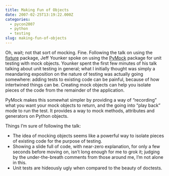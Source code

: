 ```yaml
---
title: Making Fun of Objects
date: 2007-02-25T13:19:22.000Z
categories:
  - pycon2007
  - python
  - testing
slug: making-fun-of-objects
---
```

Oh, wait; not that sort of mocking. Fine. Following the talk on using the [fixture][1]  package, Jeff Younker spoke on using the [PyMock][2]  package for unit testing with mock objects. Younker spent the first few minutes of his talk talking about unit testing in general; what I initially thought was simply a meandaring exposition on the nature of testing was actually going somewhere: adding tests to existing code can be painful, because of how intertwined things can be. Creating mock objects can help you isolate pieces of the code from the remainder of the application.

PyMock makes this somewhat simpler by providing a way of “recording” what you want your mock objects to return, and the going into “play back” mode to run the test. It provides a way to mock methods, attributes and generators on Python objects.

Things I’m sure of following the talk:

<ul class="simple">
  <li>
    The idea of mocking objects seems like a powerful way to isolate pieces of existing code for the purpose of testing.
  </li>
  <li>
    Showing a slide full of code, with near-zero explanation, for only a few seconds before moving on, isn’t long enough for me to grok it; judging by the under-the-breath comments from those around me, I’m not alone in this.
  </li>
  <li>
    Unit tests are hideously ugly when compared to the beauty of doctests.
  </li>
</ul>



 [1]: http://code.google.com/p/fixture
 [2]: http://theblobshop.com/pymock/
